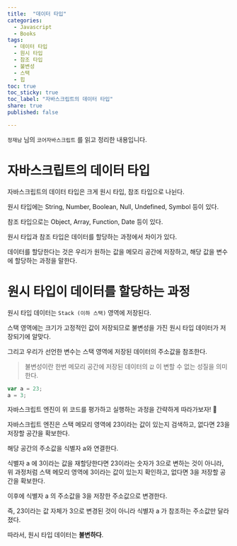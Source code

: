 ```yaml
---
title:  "데이터 타입"
categories: 
  - Javascript
  - Books
tags:
  - 데이터 타입
  - 원시 타입
  - 참조 타입
  - 불변성
  - 스택
  - 힙
toc: true
toc_sticky: true
toc_label: "자바스크립트의 데이터 타입"
share: true
published: false

---
```


`정재남` 님의 `코어자바스크립트` 를 읽고 정리한 내용입니다.  

# 자바스크립트의 데이터 타입

자바스크립트의 데이터 타입은 크게 원시 타입, 참조 타입으로 나뉜다.  

원시 타입에는 String, Number, Boolean, Null, Undefined, Symbol 등이 있다.  

참조 타입으로는 Object, Array, Function, Date 등이 있다.   

원시 타입과 참조 타입은 데이터를 할당하는 과정에서 차이가 있다.  

데이터를 할당한다는 것은 우리가 원하는 값을 메모리 공간에 저장하고, 해당 값을 변수에 할당하는 과정을 말한다.  

# 원시 타입이 데이터를 할당하는 과정

원시 타입 데이터는 `Stack (이하 스택)` 영역에 저장된다.  

스택 영역에는 크기가 고정적인 값이 저장되므로 불변성을 가진 원시 타입 데이터가 저장되기에 알맞다.  

그리고 우리가 선언한 변수는 스택 영역에 저장된 데이터의 주소값을 참조한다.  

> 불변성이란 한번 메모리 공간에 저장된 데이터의 `값` 이 변할 수 없는 성질을 의미한다.  

```js
var a = 23;
a = 3;
```

자바스크립트 엔진이 위 코드를 평가하고 실행하는 과정을 간략하게 따라가보자! 👀

자바스크립트 엔진은 스택 메모리 영역에 23이라는 값이 있는지 검색하고, 없다면 23을 저장할 공간을 확보한다.    

해당 공간의 주소값을 식별자 a와 연결한다.  

식별자 a 에 3이라는 값을 재할당한다면 23이라는 숫자가 3으로 변하는 것이 아니라, 위 과정처럼 스택 메모리 영역에 3이라는 값이 있는지 확인하고, 없다면 3을 저장할 공간을 확보한다.  

이후에 식별자 a 의 주소값을 3을 저장한 주소값으로 변경한다.  

즉, 23이라는 값 자체가 3으로 변경된 것이 아니라 식별자 a 가 참조하는 주소값만 달라졌다.  

따라서, 원시 타입 데이터는 **불변하다**.    




